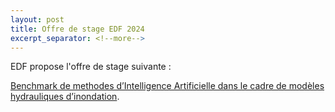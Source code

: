 ```yaml
---
layout: post
title: Offre de stage EDF 2024
excerpt_separator: <!--more-->
---
```


EDF propose l'offre de stage suivante : 

[Benchmark de methodes d’Intelligence Artificielle dans le cadre de modèles hydrauliques d’inondation](/files/jobs/sujet_IA_hydraulique_vf.pdf).


 

